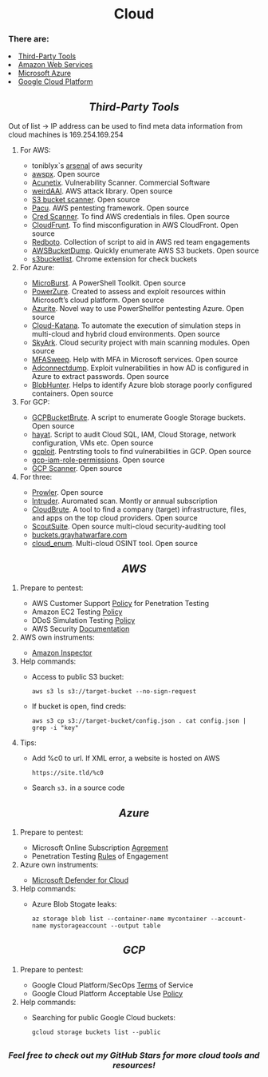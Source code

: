 <h1 align='center'>Cloud</h1>
<h3>There are:</h3>
  <li><a href='Tools'>Third-Party Tools</a></li>
  <li><a href='AWS'>Amazon Web Services</a></li>
  <li><a href='Azure'>Microsoft Azure</a></li>
  <li><a href='GCP'>Google Cloud Platform</a></li>

<h2 align='center' id='Tools'><em>Third-Party Tools</em></h2>
Out of list -> IP address can be used to find meta data information from cloud machines is 169.254.169.254
<ol>
  <li>For AWS:</li>
    <ul>
      <li>toniblyx`s <a href='https://github.com/toniblyx/my-arsenal-of-aws-security-tools#Offensive'>arsenal</a> of aws security</li>
      <li><a href='https://github.com/WithSecureLabs/awspx'>awspx</a>. Open source</li>
      <li><a href='https://www.acunetix.com/'>Acunetix</a>. Vulnerability Scanner. Commercial Software</li>
      <li><a href='https://github.com/carnal0wnage/weirdAAL'>weirdAAl</a>. AWS attack library. Open source</li>
      <li><a href='https://github.com/RhinoSecurityLabs/Security-Research/tree/master/tools/aws-pentest-tools/s3'>S3 bucket scanner</a>. Open source</li>
      <li><a href='https://github.com/RhinoSecurityLabs/pacu'>Pacu</a>. AWS pentesting framework. Open source</li>
      <li><a href='https://github.com/disruptops/cred_scanner'>Cred Scanner</a>. To find AWS credentials in files. Open source</li>
      <li><a href='https://github.com/MindPointGroup/cloudfrunt'>CloudFrunt</a>. To find misconfiguration in AWS CloudFront. Open source</li>
      <li><a href='https://github.com/ihamburglar/Redboto'>Redboto</a>. Collection of script to aid in AWS red team engagements</li>
      <li><a href='https://github.com/jordanpotti/AWSBucketDump'>AWSBucketDump</a>. Quickly enumerate AWS S3 buckets. Open source</li>
      <li><a href='https://chromewebstore.google.com/detail/s3bucketlist/anngjobjhcbancaaogmlcffohpmcniki'>s3bucketlist</a>. Chrome extension for check buckets</li>
    </ul>
  <li>For Azure:</li>
    <ul>
      <li><a href='https://github.com/NetSPI/MicroBurst'>MicroBurst</a>. A PowerShell Toolkit. Open source</li>
      <li><a href='https://github.com/hausec/PowerZure'>PowerZure</a>. Created to assess and exploit resources within Microsoft’s cloud platform. Open source</li>
      <li><a href='https://github.com/FSecureLABS/Azurite'>Azurite</a>. Novel way to use PowerShellfor pentesting Azure. Open source</li>
      <li><a href='https://github.com/Azure/Cloud-Katana'>Cloud-Katana</a>. To automate the execution of simulation steps in multi-cloud and hybrid cloud environments. Open source</li>
      <li><a href='https://github.com/cyberark/SkyArk'>SkyArk</a>. Cloud security project with main scanning modules. Open source</li>
      <li><a href='https://github.com/dafthack/MFASweep'>MFASweep</a>. Help with MFA in Microsoft services. Open source</li>
      <li><a href='https://github.com/dirkjanm/adconnectdump'>Adconnectdump</a>. Exploit vulnerabilities in how AD is configured in Azure to extract passwords. Open source</li>
      <li><a href='https://github.com/cyberark/BlobHunter'>BlobHunter</a>. Helps to identify Azure blob storage poorly configured containers. Open source</li>
    </ul>
  <li>For GCP:</li>
    <ul>
      <li><a href='https://github.com/RhinoSecurityLabs/GCPBucketBrute'>GCPBucketBrute</a>. A script to enumerate Google Storage buckets. Open source</li>
      <li><a href='https://github.com/DenizParlak/hayat'>hayat</a>. Script to audit Cloud SQL, IAM, Cloud Storage, network configuration, VMs etc. Open source</li>
      <li><a href='https://github.com/dxa4481/gcploit'>gcploit</a>. Pentrsting tools to find vulnerabilities in GCP. Open source</li>
      <li><a href='https://github.com/darkbitio/gcp-iam-role-permissions'>gcp-iam-role-permissions</a>. Open source</li>
      <li><a href='https://github.com/google/gcp_scanner'>GCP Scanner</a>. Open source</li>
    </ul>
  <li>For three:</li>
    <ul>
      <li><a href='https://github.com/prowler-cloud/prowler'>Prowler</a>. Open source</li>
      <li><a href='https://www.intruder.io/'>Intruder</a>. Auromated scan. Montly or annual subscription</li>
      <li><a href='https://github.com/0xsha/CloudBrute'>CloudBrute</a>. A tool to find a company (target) infrastructure, files, and apps on the top cloud providers. Open source</li>
      <li><a href='https://github.com/nccgroup/ScoutSuite'>ScoutSuite</a>. Open source multi-cloud security-auditing tool</li>
      <li><a href='https://buckets.grayhatwarfare.com/'>buckets.grayhatwarfare.com</a></li>
      <li><a href='https://github.com/initstring/cloud_enum'>cloud_enum</a>. Multi-cloud OSINT tool. Open source</li>
    </ul>
</ol>

<h2 align='center' id='AWS'><em>AWS</em></h2>
<ol>
  <li>Prepare to pentest:</li>
  <ul>
    <li>AWS Customer Support <a href='https://aws.amazon.com/security/penetration-testing/'>Policy</a> for Penetration Testing</li>
    <li>Amazon EC2 Testing <a href='https://aws.amazon.com/ec2/testing/'>Policy</a></li>
    <li>DDoS Simulation Testing <a href='https://aws.amazon.com/security/ddos-simulation-testing/'>Policy</a></li>
    <li>AWS Security <a href='https://docs.aws.amazon.com/security/'>Documentation</a></li>
  </ul>
  <li>AWS own instruments:</li>
    <ul>
      <li><a href='https://aws.amazon.com/inspector/'>Amazon Inspector</a></li>
    </ul>
  <li>Help commands:</li>
    <ul>
      <li>Access to public S3 bucket:</li>
        <pre><code>aws s3 ls s3://target-bucket --no-sign-request</code></pre>
      <li>If bucket is open, find creds:</li>
        <pre><code>aws s3 cp s3://target-bucket/config.json . cat config.json | grep -i "key"</code></pre>
    </ul>
  <li>Tips:</li>
    <ul>
      <li>Add %c0 to url. If XML error, a website is hosted on AWS</li>
        <pre><code>https://site.tld/%c0</code></pre>
      <li>Search <code>s3.</code> in a source code</li>
    </ul>
</ol>

<h2 align='center' id='Azure'><em>Azure</em></h2>
<ol>
  <li>Prepare to pentest:</li>
  <ul>
    <li>Microsoft Online Subscription <a href='https://azure.microsoft.com/en-us/support/legal/subscription-agreement'>Agreement</a></li>
    <li>Penetration Testing <a href='https://www.microsoft.com/en-us/msrc/pentest-rules-of-engagement/'>Rules</a> of Engagement</li>
  </ul>
    <li>Azure own instruments:</li>
    <ul>
      <li><a href='https://www.microsoft.com/en-ca/security/business/cloud-security/microsoft-defender-cloud'>Microsoft Defender for Cloud</a></li>
    </ul>
  <li>Help commands:</li>
    <ul>
      <li>Azure Blob Stogate leaks:</li>
      <pre><code>az storage blob list --container-name mycontainer --account-name mystorageaccount --output table</code></pre>
    </ul>
</ol>

<h2 align='center' id='GCP'><em>GCP</em></h2>
<ol>
  <li>Prepare to pentest:</li>
  <ul>
    <li>Google Cloud Platform/SecOps <a href='https://cloud.google.com/terms'>Terms</a> of Service</li>
    <li>Google Cloud Platform Acceptable Use <a href='https://cloud.google.com/terms/aup?hl=ru'>Policy</a></li>
  </ul>
  <li>Help commands:</li>
    <ul>
      <li>Searching for public Google Cloud buckets:</li>
        <pre><code>gcloud storage buckets list --public</code></pre>
    </ul>
</ol>
<h2 align='center'></h2>
<h3 align='center'><em>Feel free to check out my GitHub Stars for more cloud tools and resources!</em></h3>

